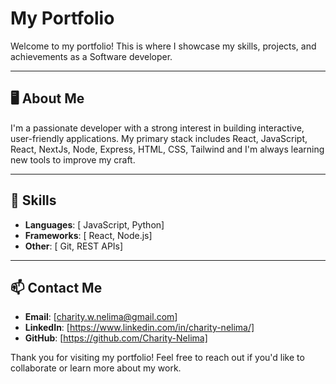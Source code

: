 # My Portfolio

Welcome to my portfolio! This is where I showcase my skills, projects, and achievements as a Software developer.

---

## 🖥️ About Me
I'm a passionate developer with a strong interest in building interactive, user-friendly applications. My primary stack includes React, JavaScript, React, NextJs, Node, Express, HTML, CSS, Tailwind and I'm always learning new tools to improve my craft.

---


## 🔧 Skills
- **Languages**: [ JavaScript, Python]
- **Frameworks**: [ React, Node.js]
- **Other**: [ Git, REST APIs]

---

## 📫 Contact Me
- **Email**: [charity.w.nelima@gmail.com]
- **LinkedIn**: [https://www.linkedin.com/in/charity-nelima/]
- **GitHub**: [https://github.com/Charity-Nelima]


Thank you for visiting my portfolio! Feel free to reach out if you'd like to collaborate or learn more about my work.

